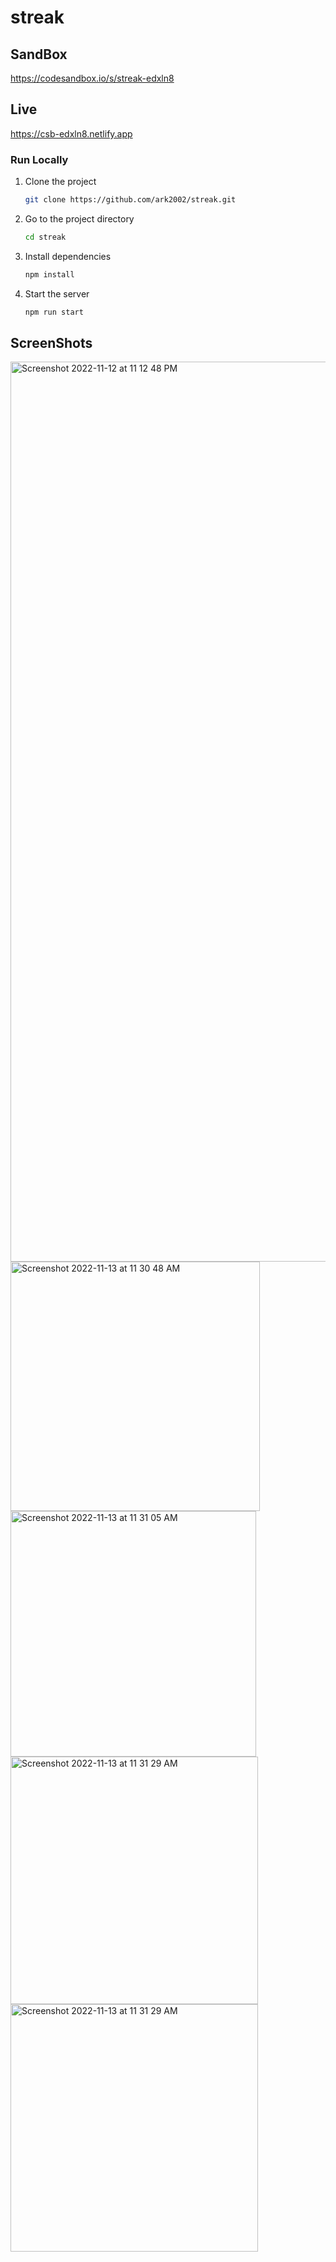 # streak

## SandBox

https://codesandbox.io/s/streak-edxln8

## Live

https://csb-edxln8.netlify.app

### Run Locally

1. Clone the project

   ```bash
   git clone https://github.com/ark2002/streak.git
   ```

2. Go to the project directory

   ```bash
   cd streak
   ```

3. Install dependencies

   ```bash
   npm install
   ```

4. Start the server

   ```bash
   npm run start
   ```
## ScreenShots

<img width="1440" alt="Screenshot 2022-11-12 at 11 12 48 PM" src="https://user-images.githubusercontent.com/67817330/201487427-72c943a2-34db-4d1d-b278-1604f88c0032.png">

<img width="399" alt="Screenshot 2022-11-13 at 11 30 48 AM" src="https://user-images.githubusercontent.com/67817330/201508251-ddbe9235-aab7-4141-9944-3380ae574929.png">

<img width="393" alt="Screenshot 2022-11-13 at 11 31 05 AM" src="https://user-images.githubusercontent.com/67817330/201508265-45121eb9-fe1d-416e-a606-3f69bd0caf5d.png">

<img width="396" alt="Screenshot 2022-11-13 at 11 31 29 AM" src="https://user-images.githubusercontent.com/67817330/201508237-02a5f69d-7847-476c-9f97-8354ac8e75e0.png">

<img width="396" alt="Screenshot 2022-11-13 at 11 31 29 AM" src="https://user-images.githubusercontent.com/67817330/201508280-aa816ca2-201d-41b8-940a-4dfe0b6773b7.png">

